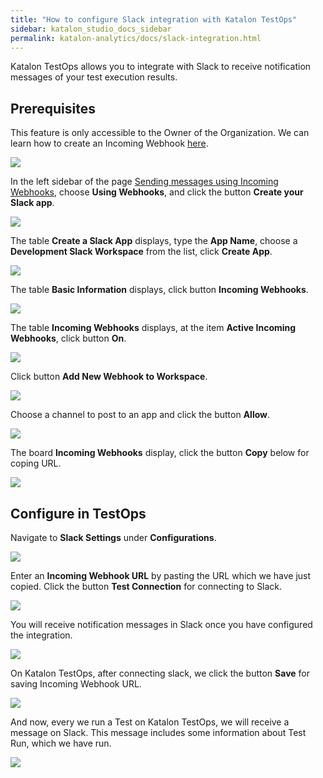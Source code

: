 ```yaml
---
title: "How to configure Slack integration with Katalon TestOps"
sidebar: katalon_studio_docs_sidebar
permalink: katalon-analytics/docs/slack-integration.html
---
```

Katalon TestOps allows you to integrate with Slack to receive notification messages of your test execution results.

## Prerequisites

This feature is only accessible to the Owner of the Organization. We can learn how to create an Incoming Webhook [here](https://api.slack.com/messaging/webhooks).

![](https://github.com/katalon-studio/docs-images/raw/master/katalon-analytics/docs/slack-integration/kt_message_webhook.png)

In the left sidebar of the page [Sending messages using Incoming Webhooks](https://api.slack.com/messaging/webhooks), choose **Using Webhooks**, and click the button **Create your Slack app**.

![](https://github.com/katalon-studio/docs-images/raw/master/katalon-analytics/docs/slack-integration/kt_create_slack_app.png)

The table **Create a Slack App** displays, type the **App Name**, choose a **Development Slack Workspace** from the list, click **Create App**.

![](https://github.com/katalon-studio/docs-images/raw/master/katalon-analytics/docs/slack-integration/kt_table_create_slack_app.png)

The table **Basic Information** displays, click button **Incoming Webhooks**.

![](https://github.com/katalon-studio/docs-images/raw/master/katalon-analytics/docs/slack-integration/kt_click_incoming_webhooks.png)

The table **Incoming Webhooks** displays, at the item **Active Incoming Webhooks**, click button **On**.

![](https://github.com/katalon-studio/docs-images/raw/master/katalon-analytics/docs/slack-integration/kt_incom_webhook_on.png)

Click button **Add New Webhook to Workspace**.

![](https://github.com/katalon-studio/docs-images/raw/master/katalon-analytics/docs/slack-integration/kt_add_new_webhook.png)

Choose a channel to post to an app and click the button **Allow**.

![](https://github.com/katalon-studio/docs-images/raw/master/katalon-analytics/docs/slack-integration/kt_slack_channel_post.png)

The board **Incoming Webhooks** display, click the button **Copy** below for coping URL.

![](https://github.com/katalon-studio/docs-images/raw/master/katalon-analytics/docs/slack-integration/kt_copy_webhook_url.png)

## Configure in TestOps 

Navigate to **Slack Settings** under **Configurations**.

![](https://github.com/katalon-studio/docs-images/raw/master/katalon-analytics/docs/slack-integration/kt_slack_integration.png)

Enter an **Incoming Webhook URL** by pasting the URL which we have just copied. Click the button **Test Connection** for connecting to Slack.

![](https://github.com/katalon-studio/docs-images/raw/master/katalon-analytics/docs/slack-integration/kt_paste_test_connect.png)

You will receive notification messages in Slack once you have configured the integration.

![](https://github.com/katalon-studio/docs-images/raw/master/katalon-analytics/docs/slack-integration/kt_slack_message.png)

On Katalon TestOps, after connecting slack, we click the button **Save** for saving Incoming Webhook URL.

![](https://github.com/katalon-studio/docs-images/raw/master/katalon-analytics/docs/slack-integration/kt_save_webhook_url.png)

And now, every we run a Test on Katalon TestOps, we will receive a message on Slack. This message includes some information about Test Run, which we have run.

![](https://github.com/katalon-studio/docs-images/raw/master/katalon-analytics/docs/slack-integration/kt_slack_test_run.png)